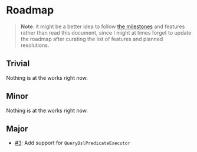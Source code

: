 Roadmap
=======

 > **Note**: it might be a better idea to follow
 [the milestones](https://github.com/mmnaseri/spring-data-mock/milestones)
 and features rather than read this document, since I might at times
 forget to update the roadmap after curating the list of features and
 planned resolutions.

Trivial
-------

Nothing is at the works right now.

Minor
-----

Nothing is at the works right now.

Major
-----

  * [#3](https://github.com/mmnaseri/spring-data-mock/issues/3):
   Add support for `QueryDslPredicateExecutor`